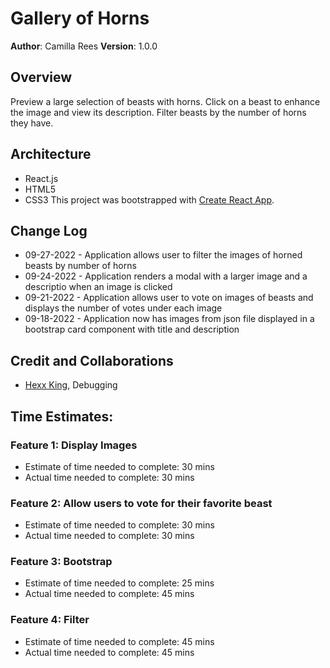 # Gallery of Horns

**Author**: Camilla Rees
**Version**: 1.0.0 

## Overview
Preview a large selection of beasts with horns. Click on a beast to enhance the image and view its description. Filter beasts by the number of horns they have.

## Architecture
- React.js
- HTML5
- CSS3
This project was bootstrapped with [Create React App](https://github.com/facebook/create-react-app).

## Change Log
- 09-27-2022 - Application allows user to filter the images of horned beasts by number of horns
- 09-24-2022 - Application renders a modal with a larger image and a descriptio when an image is clicked 
- 09-21-2022 - Application allows user to vote on images of beasts and displays the number of votes under each image
- 09-18-2022 - Application now has images from json file displayed in a bootstrap card component with title and description

## Credit and Collaborations
- [Hexx King](https://github.com/HexxKing), Debugging

## Time Estimates:

### Feature 1: Display Images

- Estimate of time needed to complete: 30 mins
- Actual time needed to complete: 30 mins

### Feature 2: Allow users to vote for their favorite beast

- Estimate of time needed to complete: 30 mins
- Actual time needed to complete: 30 mins

### Feature 3: Bootstrap

- Estimate of time needed to complete: 25 mins
- Actual time needed to complete: 45 mins

### Feature 4: Filter

- Estimate of time needed to complete: 45 mins
- Actual time needed to complete: 45 mins

